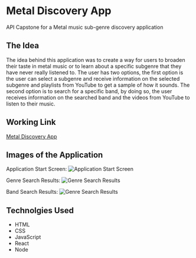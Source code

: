 # Metal Discovery App

API Capstone for a Metal music sub-genre discovery application

## The Idea

The idea behind this application was to create a way for users to broaden their taste in metal music or to learn about a
specific subgenre that they have never really listened to. The user has two options, the first option is the user can select 
a subgenre and receive information on the selected subgenre and playlists from YouTube to get a sample of how it sounds. 
The second option is to search for a specific band, by doing so, the user receives information on the searched band and the 
videos from YouTube to listen to their music. 

## Working Link

[Metal Discovery App]()

## Images of the Application

Application Start Screen:
![Application Start Screen](screenshots/.jpg)

Genre Search Results:
![Genre Search Results](screenshots/.jpg)

Band Search Results:
![Genre Search Results](screenshots/.jpg)

## Technolgies Used

* HTML
* CSS
* JavaScript
* React
* Node

